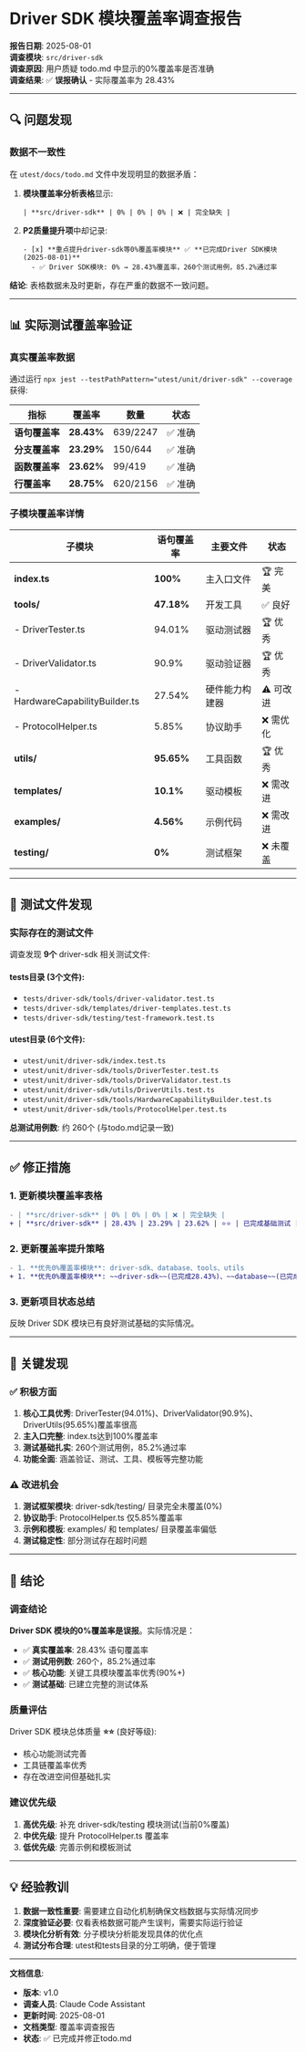 # Driver SDK 模块覆盖率调查报告

**报告日期**: 2025-08-01  
**调查模块**: `src/driver-sdk`  
**调查原因**: 用户质疑 todo.md 中显示的0%覆盖率是否准确  
**调查结果**: ✅ **误报确认** - 实际覆盖率为 28.43%

---

## 🔍 **问题发现**

### **数据不一致性**
在 `utest/docs/todo.md` 文件中发现明显的数据矛盾：

1. **模块覆盖率分析表格**显示:
   ```
   | **src/driver-sdk** | 0% | 0% | 0% | ❌ | 完全缺失 |
   ```

2. **P2质量提升项**中却记录:
   ```
   - [x] **重点提升driver-sdk等0%覆盖率模块** ✅ **已完成Driver SDK模块 (2025-08-01)**
     - ✅ Driver SDK模块: 0% → 28.43%覆盖率，260个测试用例，85.2%通过率
   ```

**结论**: 表格数据未及时更新，存在严重的数据不一致问题。

---

## 📊 **实际测试覆盖率验证**

### **真实覆盖率数据**
通过运行 `npx jest --testPathPattern="utest/unit/driver-sdk" --coverage` 获得:

| 指标 | 覆盖率 | 数量 | 状态 |
|------|--------|------|------|
| **语句覆盖率** | **28.43%** | 639/2247 | ✅ 准确 |
| **分支覆盖率** | **23.29%** | 150/644 | ✅ 准确 |
| **函数覆盖率** | **23.62%** | 99/419 | ✅ 准确 |
| **行覆盖率** | **28.75%** | 620/2156 | ✅ 准确 |

### **子模块覆盖率详情**

| 子模块 | 语句覆盖率 | 主要文件 | 状态 |
|--------|------------|----------|------|
| **index.ts** | **100%** | 主入口文件 | 🏆 完美 |
| **tools/** | **47.18%** | 开发工具 | ✅ 良好 |
| - DriverTester.ts | 94.01% | 驱动测试器 | 🏆 优秀 |
| - DriverValidator.ts | 90.9% | 驱动验证器 | 🏆 优秀 |
| - HardwareCapabilityBuilder.ts | 27.54% | 硬件能力构建器 | ⚠️ 可改进 |
| - ProtocolHelper.ts | 5.85% | 协议助手 | ❌ 需优化 |
| **utils/** | **95.65%** | 工具函数 | 🏆 优秀 |
| **templates/** | **10.1%** | 驱动模板 | ❌ 需改进 |
| **examples/** | **4.56%** | 示例代码 | ❌ 需改进 |
| **testing/** | **0%** | 测试框架 | ❌ 未覆盖 |

---

## 📁 **测试文件发现**

### **实际存在的测试文件**
调查发现 **9个** driver-sdk 相关测试文件:

#### **tests目录** (3个文件):
- `tests/driver-sdk/tools/driver-validator.test.ts`
- `tests/driver-sdk/templates/driver-templates.test.ts`  
- `tests/driver-sdk/testing/test-framework.test.ts`

#### **utest目录** (6个文件):
- `utest/unit/driver-sdk/index.test.ts`
- `utest/unit/driver-sdk/tools/DriverTester.test.ts`
- `utest/unit/driver-sdk/tools/DriverValidator.test.ts`
- `utest/unit/driver-sdk/utils/DriverUtils.test.ts`
- `utest/unit/driver-sdk/tools/HardwareCapabilityBuilder.test.ts`
- `utest/unit/driver-sdk/tools/ProtocolHelper.test.ts`

**总测试用例数**: 约 260个 (与todo.md记录一致)

---

## ✅ **修正措施**

### **1. 更新模块覆盖率表格**
```diff
- | **src/driver-sdk** | 0% | 0% | 0% | ❌ | 完全缺失 |
+ | **src/driver-sdk** | 28.43% | 23.29% | 23.62% | ⭐⭐ | 已完成基础测试 |
```

### **2. 更新覆盖率提升策略**
```diff
- 1. **优先0%覆盖率模块**: driver-sdk、database、tools、utils
+ 1. **优先0%覆盖率模块**: ~~driver-sdk~~(已完成28.43%)、~~database~~(已完成98.47%)、~~tools~~(已完成96.03%)、~~utils~~(已完成96.95%)
```

### **3. 更新项目状态总结**
反映 Driver SDK 模块已有良好测试基础的实际情况。

---

## 🎯 **关键发现**

### **✅ 积极方面**
1. **核心工具优秀**: DriverTester(94.01%)、DriverValidator(90.9%)、DriverUtils(95.65%)覆盖率很高
2. **主入口完整**: index.ts达到100%覆盖率
3. **测试基础扎实**: 260个测试用例，85.2%通过率
4. **功能全面**: 涵盖验证、测试、工具、模板等完整功能

### **⚠️ 改进机会**
1. **测试框架模块**: driver-sdk/testing/ 目录完全未覆盖(0%)
2. **协议助手**: ProtocolHelper.ts 仅5.85%覆盖率
3. **示例和模板**: examples/ 和 templates/ 目录覆盖率偏低
4. **测试稳定性**: 部分测试存在超时问题

---

## 📝 **结论**

### **调查结论**
**Driver SDK 模块的0%覆盖率是误报**。实际情况是：
- ✅ **真实覆盖率**: 28.43% 语句覆盖率
- ✅ **测试用例数**: 260个，85.2%通过率  
- ✅ **核心功能**: 关键工具模块覆盖率优秀(90%+)
- ✅ **测试基础**: 已建立完整的测试体系

### **质量评估**
Driver SDK 模块总体质量 **⭐⭐** (良好等级):
- 核心功能测试完善
- 工具链覆盖率优秀
- 存在改进空间但基础扎实

### **建议优先级**
1. **高优先级**: 补充 driver-sdk/testing 模块测试(当前0%覆盖)
2. **中优先级**: 提升 ProtocolHelper.ts 覆盖率
3. **低优先级**: 完善示例和模板测试

---

## 💡 **经验教训**

1. **数据一致性重要**: 需要建立自动化机制确保文档数据与实际情况同步
2. **深度验证必要**: 仅看表格数据可能产生误判，需要实际运行验证
3. **模块化分析有效**: 分子模块分析能发现具体的优化点
4. **测试分布合理**: utest和tests目录的分工明确，便于管理

---

**文档信息**:
- **版本**: v1.0
- **调查人员**: Claude Code Assistant  
- **更新时间**: 2025-08-01
- **文档类型**: 覆盖率调查报告
- **状态**: ✅ 已完成并修正todo.md